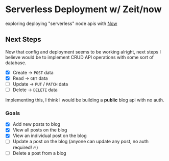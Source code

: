 # Serverless Deployment w/ Zeit/now

exploring deploying "serverless" node apis with [Now](https://now.sh)

## Next Steps

Now that config and deployment seems to be working alright, next steps I believe would be to implement CRUD API operations with some sort of database.

- [x] Create &rarr; `POST` data
- [x] Read &rarr; `GET` data
- [ ] Update &rarr; `PUT` / `PATCH` data
- [ ] Delete &rarr; `DELETE` data

Implementing this, I think I would be building a **public** blog api with no auth.

### Goals

- [x] Add new posts to blog
- [x] View all posts on the blog
- [x] View an individual post on the blog
- [ ] Update a post on the blog (anyone can update any post, no auth required! 🔥)
- [ ] Delete a post from a blog
